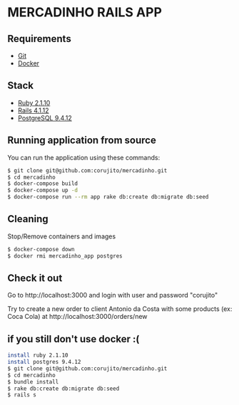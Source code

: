 # MERCADINHO RAILS APP

## Requirements

* [Git](https://git-scm.com/)
* [Docker](https://www.docker.com)


## Stack

* [Ruby 2.1.10](https://www.ruby-lang.org/)
* [Rails 4.1.12](http://rubyonrails.org/)
* [PostgreSQL 9.4.12](https://www.postgresql.org/)


## Running application from source

You can run the application using these commands:

```sh
$ git clone git@github.com:corujito/mercadinho.git
$ cd mercadinho
$ docker-compose build
$ docker-compose up -d
$ docker-compose run --rm app rake db:create db:migrate db:seed
```


## Cleaning

Stop/Remove containers and images

```sh
$ docker-compose down
$ docker rmi mercadinho_app postgres
```


## Check it out

Go to http://localhost:3000 and login with user and password "corujito"

Try to create a new order to client Antonio da Costa with some products (ex: Coca Cola) at http://localhost:3000/orders/new


## if you still don't use docker :(

```sh
install ruby 2.1.10
install postgres 9.4.12
$ git clone git@github.com:corujito/mercadinho.git
$ cd mercadinho
$ bundle install
$ rake db:create db:migrate db:seed
$ rails s
```